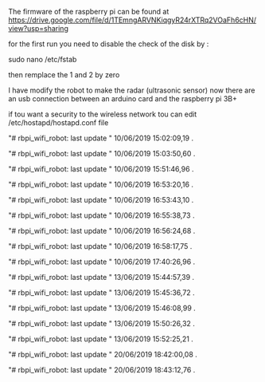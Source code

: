 The firmware of the raspberry pi can be found at https://drive.google.com/file/d/1TEmngARVNKiqgyR24rXTRq2VOaFh6cHN/view?usp=sharing

for the first run you need to disable the check of the disk by :

sudo nano /etc/fstab

then remplace the 1 and 2 by zero

I have modify the robot to make the radar (ultrasonic sensor) now there are an usb connection between an arduino card and the raspberry pi 3B+ 

if tou want a security to the wireless network tou can edit /etc/hostapd/hostapd.conf file

"# rbpi_wifi_robot: last update " 10/06/2019 15:02:09,19 . 
 
"# rbpi_wifi_robot: last update " 10/06/2019 15:03:50,60 . 
 
"# rbpi_wifi_robot: last update " 10/06/2019 15:51:46,96 . 
 
"# rbpi_wifi_robot: last update " 10/06/2019 16:53:20,16 . 
 
"# rbpi_wifi_robot: last update " 10/06/2019 16:53:43,10 . 
 
"# rbpi_wifi_robot: last update " 10/06/2019 16:55:38,73 . 
 
"# rbpi_wifi_robot: last update " 10/06/2019 16:56:24,68 . 
 
"# rbpi_wifi_robot: last update " 10/06/2019 16:58:17,75 . 
 
"# rbpi_wifi_robot: last update " 10/06/2019 17:40:26,96 . 
 
"# rbpi_wifi_robot: last update " 13/06/2019 15:44:57,39 . 
 
"# rbpi_wifi_robot: last update " 13/06/2019 15:45:36,72 . 
 
"# rbpi_wifi_robot: last update " 13/06/2019 15:46:08,99 . 
 
"# rbpi_wifi_robot: last update " 13/06/2019 15:50:26,32 . 
 
"# rbpi_wifi_robot: last update " 13/06/2019 15:52:25,21 . 
 
"# rbpi_wifi_robot: last update " 20/06/2019 18:42:00,08 . 
 
"# rbpi_wifi_robot: last update " 20/06/2019 18:43:12,76 . 
 
